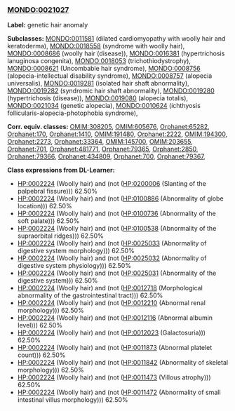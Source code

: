 
### [MONDO:0021027](http://purl.obolibrary.org/obo/MONDO_0021027)
**Label:** genetic hair anomaly

**Subclasses:** [MONDO:0011581](http://purl.obolibrary.org/obo/MONDO_0011581) (dilated cardiomyopathy with woolly hair and keratoderma), [MONDO:0018558](http://purl.obolibrary.org/obo/MONDO_0018558) (syndrome with woolly hair), [MONDO:0008686](http://purl.obolibrary.org/obo/MONDO_0008686) (woolly hair (disease)), [MONDO:0016381](http://purl.obolibrary.org/obo/MONDO_0016381) (hypertrichosis lanuginosa congenita), [MONDO:0018053](http://purl.obolibrary.org/obo/MONDO_0018053) (trichothiodystrophy), [MONDO:0008621](http://purl.obolibrary.org/obo/MONDO_0008621) (Uncombable hair syndrome), [MONDO:0008756](http://purl.obolibrary.org/obo/MONDO_0008756) (alopecia-intellectual disability syndrome), [MONDO:0008757](http://purl.obolibrary.org/obo/MONDO_0008757) (alopecia universalis), [MONDO:0019281](http://purl.obolibrary.org/obo/MONDO_0019281) (isolated hair shaft abnormality), [MONDO:0019282](http://purl.obolibrary.org/obo/MONDO_0019282) (syndromic hair shaft abnormality), [MONDO:0019280](http://purl.obolibrary.org/obo/MONDO_0019280) (hypertrichosis (disease)), [MONDO:0019080](http://purl.obolibrary.org/obo/MONDO_0019080) (alopecia totalis), [MONDO:0021034](http://purl.obolibrary.org/obo/MONDO_0021034) (genetic alopecia), [MONDO:0010624](http://purl.obolibrary.org/obo/MONDO_0010624) (ichthyosis follicularis-alopecia-photophobia syndrome), 

**Corr. equiv. classes:** [OMIM:308205](http://purl.obolibrary.org/obo/OMIM_308205), [OMIM:605676](http://purl.obolibrary.org/obo/OMIM_605676), [Orphanet:65282](http://www.orpha.net/ORDO/Orphanet_65282), [Orphanet:170](http://www.orpha.net/ORDO/Orphanet_170), [Orphanet:1410](http://www.orpha.net/ORDO/Orphanet_1410), [OMIM:191480](http://purl.obolibrary.org/obo/OMIM_191480), [Orphanet:2222](http://www.orpha.net/ORDO/Orphanet_2222), [OMIM:194300](http://purl.obolibrary.org/obo/OMIM_194300), [Orphanet:2273](http://www.orpha.net/ORDO/Orphanet_2273), [Orphanet:33364](http://www.orpha.net/ORDO/Orphanet_33364), [OMIM:145700](http://purl.obolibrary.org/obo/OMIM_145700), [OMIM:203655](http://purl.obolibrary.org/obo/OMIM_203655), [Orphanet:701](http://www.orpha.net/ORDO/Orphanet_701), [Orphanet:481771](http://www.orpha.net/ORDO/Orphanet_481771), [Orphanet:79365](http://www.orpha.net/ORDO/Orphanet_79365), [Orphanet:2850](http://www.orpha.net/ORDO/Orphanet_2850), [Orphanet:79366](http://www.orpha.net/ORDO/Orphanet_79366), [Orphanet:434809](http://www.orpha.net/ORDO/Orphanet_434809), [Orphanet:700](http://www.orpha.net/ORDO/Orphanet_700), [Orphanet:79367](http://www.orpha.net/ORDO/Orphanet_79367), 

**Class expressions from DL-Learner:**

- [HP:0002224](http://purl.obolibrary.org/obo/HP_0002224) (Woolly hair) and (not ([HP:0200006](http://purl.obolibrary.org/obo/HP_0200006) (Slanting of the palpebral fissure))) 62.50%
- [HP:0002224](http://purl.obolibrary.org/obo/HP_0002224) (Woolly hair) and (not ([HP:0100886](http://purl.obolibrary.org/obo/HP_0100886) (Abnormality of globe location))) 62.50%
- [HP:0002224](http://purl.obolibrary.org/obo/HP_0002224) (Woolly hair) and (not ([HP:0100736](http://purl.obolibrary.org/obo/HP_0100736) (Abnormality of the soft palate))) 62.50%
- [HP:0002224](http://purl.obolibrary.org/obo/HP_0002224) (Woolly hair) and (not ([HP:0100538](http://purl.obolibrary.org/obo/HP_0100538) (Abnormality of the supraorbital ridges))) 62.50%
- [HP:0002224](http://purl.obolibrary.org/obo/HP_0002224) (Woolly hair) and (not ([HP:0025033](http://purl.obolibrary.org/obo/HP_0025033) (Abnormality of digestive system morphology))) 62.50%
- [HP:0002224](http://purl.obolibrary.org/obo/HP_0002224) (Woolly hair) and (not ([HP:0025032](http://purl.obolibrary.org/obo/HP_0025032) (Abnormality of digestive system physiology))) 62.50%
- [HP:0002224](http://purl.obolibrary.org/obo/HP_0002224) (Woolly hair) and (not ([HP:0025031](http://purl.obolibrary.org/obo/HP_0025031) (Abnormality of the digestive system))) 62.50%
- [HP:0002224](http://purl.obolibrary.org/obo/HP_0002224) (Woolly hair) and (not ([HP:0012718](http://purl.obolibrary.org/obo/HP_0012718) (Morphological abnormality of the gastrointestinal tract))) 62.50%
- [HP:0002224](http://purl.obolibrary.org/obo/HP_0002224) (Woolly hair) and (not ([HP:0012210](http://purl.obolibrary.org/obo/HP_0012210) (Abnormal renal morphology))) 62.50%
- [HP:0002224](http://purl.obolibrary.org/obo/HP_0002224) (Woolly hair) and (not ([HP:0012116](http://purl.obolibrary.org/obo/HP_0012116) (Abnormal albumin level))) 62.50%
- [HP:0002224](http://purl.obolibrary.org/obo/HP_0002224) (Woolly hair) and (not ([HP:0012023](http://purl.obolibrary.org/obo/HP_0012023) (Galactosuria))) 62.50%
- [HP:0002224](http://purl.obolibrary.org/obo/HP_0002224) (Woolly hair) and (not ([HP:0011873](http://purl.obolibrary.org/obo/HP_0011873) (Abnormal platelet count))) 62.50%
- [HP:0002224](http://purl.obolibrary.org/obo/HP_0002224) (Woolly hair) and (not ([HP:0011842](http://purl.obolibrary.org/obo/HP_0011842) (Abnormality of skeletal morphology))) 62.50%
- [HP:0002224](http://purl.obolibrary.org/obo/HP_0002224) (Woolly hair) and (not ([HP:0011473](http://purl.obolibrary.org/obo/HP_0011473) (Villous atrophy))) 62.50%
- [HP:0002224](http://purl.obolibrary.org/obo/HP_0002224) (Woolly hair) and (not ([HP:0011472](http://purl.obolibrary.org/obo/HP_0011472) (Abnormality of small intestinal villus morphology))) 62.50%


